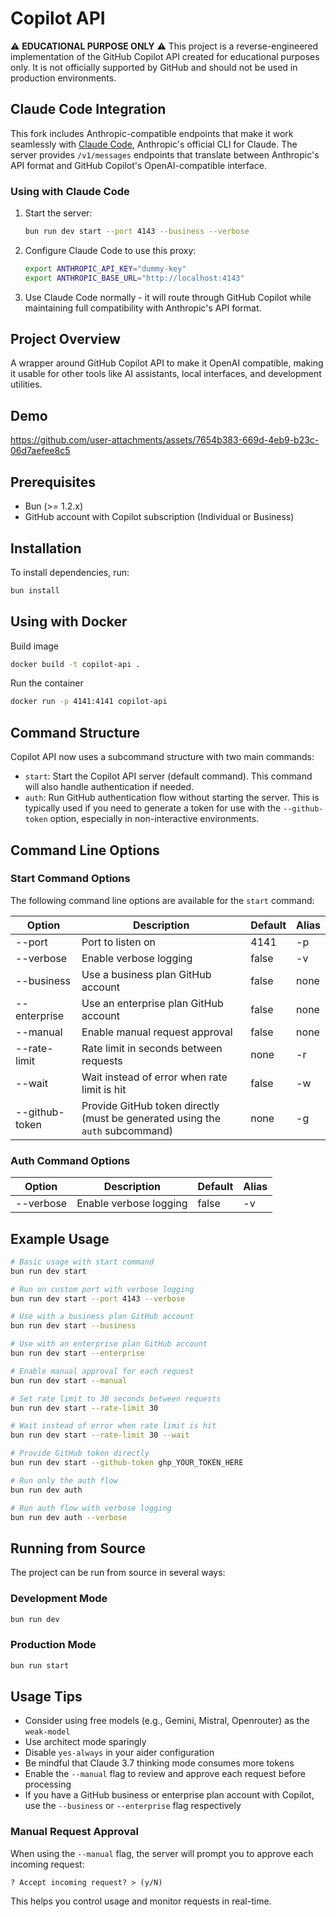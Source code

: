 # Copilot API

⚠️ **EDUCATIONAL PURPOSE ONLY** ⚠️
This project is a reverse-engineered implementation of the GitHub Copilot API created for educational purposes only. It is not officially supported by GitHub and should not be used in production environments.

## Claude Code Integration

This fork includes Anthropic-compatible endpoints that make it work seamlessly with [Claude Code](https://claude.ai/code), Anthropic's official CLI for Claude. The server provides `/v1/messages` endpoints that translate between Anthropic's API format and GitHub Copilot's OpenAI-compatible interface.

### Using with Claude Code

1. Start the server:
   ```sh
   bun run dev start --port 4143 --business --verbose
   ```

2. Configure Claude Code to use this proxy:
   ```sh
   export ANTHROPIC_API_KEY="dummy-key"
   export ANTHROPIC_BASE_URL="http://localhost:4143"
   ```

3. Use Claude Code normally - it will route through GitHub Copilot while maintaining full compatibility with Anthropic's API format.

## Project Overview

A wrapper around GitHub Copilot API to make it OpenAI compatible, making it usable for other tools like AI assistants, local interfaces, and development utilities.

## Demo

https://github.com/user-attachments/assets/7654b383-669d-4eb9-b23c-06d7aefee8c5

## Prerequisites

- Bun (>= 1.2.x)
- GitHub account with Copilot subscription (Individual or Business)

## Installation

To install dependencies, run:

```sh
bun install
```

## Using with Docker

Build image

```sh
docker build -t copilot-api .
```

Run the container

```sh
docker run -p 4141:4141 copilot-api
```

## Command Structure

Copilot API now uses a subcommand structure with two main commands:

- `start`: Start the Copilot API server (default command). This command will also handle authentication if needed.
- `auth`: Run GitHub authentication flow without starting the server. This is typically used if you need to generate a token for use with the `--github-token` option, especially in non-interactive environments.

## Command Line Options

### Start Command Options

The following command line options are available for the `start` command:

| Option         | Description                                                                   | Default | Alias |
| -------------- | ----------------------------------------------------------------------------- | ------- | ----- |
| --port         | Port to listen on                                                             | 4141    | -p    |
| --verbose      | Enable verbose logging                                                        | false   | -v    |
| --business     | Use a business plan GitHub account                                            | false   | none  |
| --enterprise   | Use an enterprise plan GitHub account                                         | false   | none  |
| --manual       | Enable manual request approval                                                | false   | none  |
| --rate-limit   | Rate limit in seconds between requests                                        | none    | -r    |
| --wait         | Wait instead of error when rate limit is hit                                  | false   | -w    |
| --github-token | Provide GitHub token directly (must be generated using the `auth` subcommand) | none    | -g    |

### Auth Command Options

| Option    | Description            | Default | Alias |
| --------- | ---------------------- | ------- | ----- |
| --verbose | Enable verbose logging | false   | -v    |

## Example Usage

```sh
# Basic usage with start command
bun run dev start

# Run on custom port with verbose logging
bun run dev start --port 4143 --verbose

# Use with a business plan GitHub account
bun run dev start --business

# Use with an enterprise plan GitHub account
bun run dev start --enterprise

# Enable manual approval for each request
bun run dev start --manual

# Set rate limit to 30 seconds between requests
bun run dev start --rate-limit 30

# Wait instead of error when rate limit is hit
bun run dev start --rate-limit 30 --wait

# Provide GitHub token directly
bun run dev start --github-token ghp_YOUR_TOKEN_HERE

# Run only the auth flow
bun run dev auth

# Run auth flow with verbose logging
bun run dev auth --verbose
```

## Running from Source

The project can be run from source in several ways:

### Development Mode

```sh
bun run dev
```

### Production Mode

```sh
bun run start
```

## Usage Tips

- Consider using free models (e.g., Gemini, Mistral, Openrouter) as the `weak-model`
- Use architect mode sparingly
- Disable `yes-always` in your aider configuration
- Be mindful that Claude 3.7 thinking mode consumes more tokens
- Enable the `--manual` flag to review and approve each request before processing
- If you have a GitHub business or enterprise plan account with Copilot, use the `--business` or `--enterprise` flag respectively

### Manual Request Approval

When using the `--manual` flag, the server will prompt you to approve each incoming request:

```
? Accept incoming request? > (y/N)
```

This helps you control usage and monitor requests in real-time.
